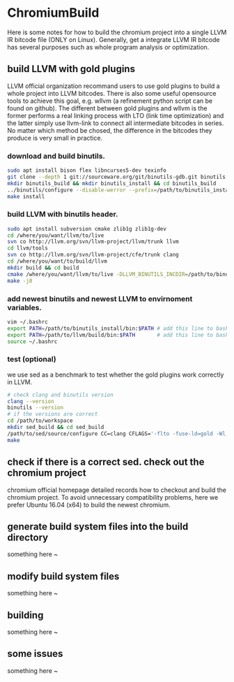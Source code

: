 # ChromiumBuild

Here is some notes for how to build the chromium project into a single LLVM IR bitcode file (ONLY on Linux). Generally, get a integrate LLVM IR bitcode has several purposes such as whole program analysis or optimization.

build LLVM with gold plugins
--

LLVM official organization recommand users to use gold plugins to build a whole project into LLVM bitcodes. There is also some useful opensource tools to achieve this goal, e.g. wllvm (a refinement python script can be found on github). The different between gold plugins and wllvm is the former performs a real linking process with LTO (link time optimization) and the latter simply use llvm-link to connect all intermediate bitcodes in series. No matter which method be chosed, the difference in the bitcodes they produce is very small in practice.

### download and build binutils.
```sh
sudo apt install bison flex libncurses5-dev texinfo
git clone --depth 1 git://sourceware.org/git/binutils-gdb.git binutils
mkdir binutils_build && mkdir binutils_install && cd binutils_build
../binutils/configure --disable-werror --prefix=/path/to/binutils_install
make install
```
### build LLVM with binutils header.
```sh
sudo apt install subversion cmake zlib1g zlib1g-dev
cd /where/you/want/llvm/to/live
svn co http://llvm.org/svn/llvm-project/llvm/trunk llvm
cd llvm/tools
svn co http://llvm.org/svn/llvm-project/cfe/trunk clang
cd /where/you/want/to/build/llvm
mkdir build && cd build
cmake /where/you/want/llvm/to/live -DLLVM_BINUTILS_INCDIR=/path/to/binutils/include
make -j8
```
### add newest binutils and newest LLVM to envirnoment variables.
```sh
vim ~/.bashrc
export PATH=/path/to/binutils_install/bin:$PATH # add this line to bashrc
export PATH=/path/to/llvm/build/bin:$PATH       # add this line to bashrc
source ~/.bashrc
```
### test (optional)
we use sed as a benchmark to test whether the gold plugins work correctly in LLVM.
```sh
# check clang and binutils version
clang --version
binutils --version
# if the versions are correct
cd /path/to/workspace
mkdir sed_build && cd sed_build
/path/to/sed/source/configure CC=clang CFLAGS='-flto -fuse-ld=gold -Wl,-plugin-opt=save-temps'
make
```
check if there is a correct sed.
check out the chromium project
--

chromium official homepage detailed records how to checkout and build the chromium project. To avoid unnecessary compatibility problems, here we prefer Ubuntu 16.04 (x64) to build the newest chromium.

generate build system files into the build directory
--

something here ~

modify build system files
--

something here ~

building
--

something here ~

some issues
--

something here ~
